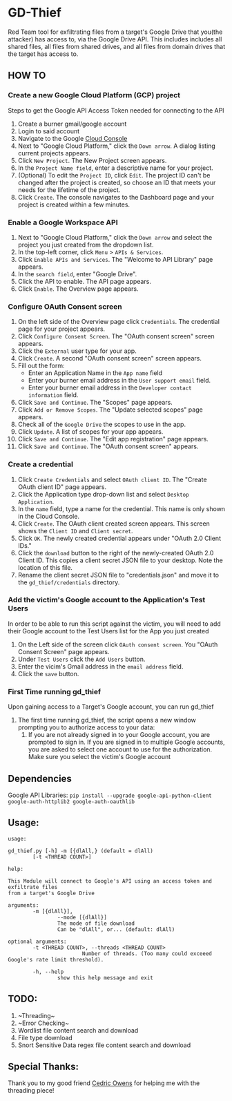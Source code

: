 # GD-Thief
Red Team tool for exfiltrating files from a target's Google Drive that you(the attacker) has access to, via the Google Drive API.
This includes includes all shared files, all files from shared drives, and all files from domain drives that the target
has access to.
## HOW TO
### Create a new Google Cloud Platform (GCP) project
Steps to get the Google API Access Token needed for connecting to the API
1.  Create a burner gmail/google account
2.  Login to said account
3.  Navigate to the Google [Cloud Console](https://console.cloud.google.com/)
4.  Next to "Google Cloud Platform," click the `Down arrow`. A dialog listing current projects appears.
5.  Click `New Project`. The New Project screen appears.
6.  In the `Project Name field`, enter a descriptive name for your project.
7.  (Optional) To edit the `Project ID`, click `Edit`. The project ID can't be
  changed after the project is created, so choose an ID that meets your needs for
  the lifetime of the project.
8.  Click `Create`. The console navigates to the Dashboard page and your project is created within a few minutes.
### Enable a Google Workspace API
1.  Next to "Google Cloud Platform," click the `Down arrow` and select the project
  you just created from the dropdown list.
2.  In the top-left corner, click `Menu` > `APIs & Services`.
3.  Click `Enable APIs and Services`. The "Welcome to API Library" page appears.
4.  In the `search field`, enter "Google Drive".
5.  Click the API to enable. The API page appears.
6.  Click `Enable`. The Overview page appears.
###  Configure OAuth Consent screen
1.  On the left side of the Overview page click `Credentials`. The credential
page for your project appears.
2.  Click `Configure Consent Screen`. The "OAuth consent screen" screen appears.
3.  Click the `External` user type for your app.
4.  Click `Create`. A second "OAuth consent screen" screen appears.
5.  Fill out the form:
    - Enter an Application Name in the `App name` field
    - Enter your burner email address in the `User support email` field.
    - Enter your burner email address in the `Developer contact information` field.
6.  Click `Save and Continue`. The "Scopes" page appears.
7.  Click `Add or Remove Scopes`. The "Update selected scopes" page appears.
8.  Check all of the `Google Drive` the scopes to use in the app.
9.  Click `Update`. A list of scopes for your app appears.
10. Click `Save and Continue`. The "Edit app registration" page appears.
11. Click `Save and Continue`. The "OAuth consent screen" appears.
### Create a credential
1.  Click `Create Credentials` and select `OAuth client ID`. The "Create OAuth
  client ID" page appears.
2.  Click the Application type drop-down list and select `Desktop Application`.
3.  In the `name` field, type a name for the credential. This name is only shown
  in the Cloud Console.
4.  Click `Create`. The OAuth client created screen appears. This screen shows
  the `Client ID` and `Client secret`.
5.  Click `OK`. The newly created credential appears under "OAuth 2.0 Client IDs."
6.  Click the `download` button to the right of the newly-created OAuth 2.0
  Client ID. This copies a client secret JSON file to your desktop. Note the
  location of this file.
7.  Rename the client secret JSON file to "credentials.json" and move it to the
  `gd_thief/credentials` directory.
### Add the victim's Google account to the Application's Test Users
In order to be able to run this script against the victim, you will need to add
their Google account to the Test Users list for the App you just created
1.  On the Left side of the screen click `OAuth consent screen`.  You "OAuth
  Consent Screen" page appears.
2.  Under `Test Users` click the `Add Users` button.
3.  Enter the vicim's Gmail address in the `email address` field.
4.  Click the `save` button.
### First Time running gd_thief
Upon gaining access to a Target's Google account, you can run gd_thief
1.  The first time running gd_thief, the script opens a new window prompting you
to authorize access to your data:
    1.  If you are not already signed in to your Google account, you are
      prompted to sign in. If you are signed in to multiple Google accounts, you
      are asked to select one account to use for the authorization.  Make sure
      you select the victim's Google account


## Dependencies
Google API Libraries: `pip install --upgrade google-api-python-client google-auth-httplib2 google-auth-oauthlib`
## Usage:
```
usage:

gd_thief.py [-h] -m [{dlAll,} (default = dlAll)
        [-t <THREAD COUNT>]

help:

This Module will connect to Google's API using an access token and exfiltrate files
from a target's Google Drive

arguments:
        -m [{dlAll}],
                --mode [{dlAll}]
                The mode of file download
                Can be "dlAll", or... (default: dlAll)

optional arguments:
        -t <THREAD COUNT>, --threads <THREAD COUNT>
                        Number of threads. (Too many could exceeed Google's rate limit threshold).

        -h, --help
                show this help message and exit
```
## TODO:
1.  ~Threading~
2.  ~Error Checking~
3.  Wordlist file content search and download
4.  File type download
5.  Snort Sensitive Data regex file content search and download
## Special Thanks:
Thank you to my good friend [Cedric Owens](https://github.com/cedowens) for helping me with the threading piece!
